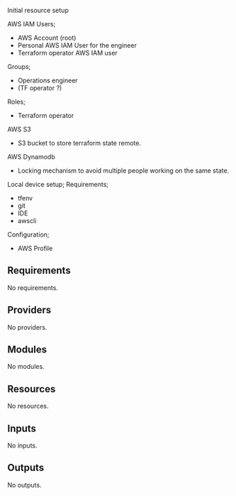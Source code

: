 Initial resource setup

AWS IAM
Users;
- AWS Account (root)
- Personal AWS IAM User for the engineer
- Terraform operator AWS IAM user

Groups;
- Operations engineer
- (TF operator ?)

Roles;
- Terraform operator

AWS S3
- S3 bucket to store terraform state remote.

AWS Dynamodb
- Locking mechanism to avoid multiple people working on the same state.

Local device setup;
Requirements;
- tfenv
- git
- IDE
- awscli

Configuration;
- AWS Profile


<!-- BEGIN_TF_DOCS -->
## Requirements

No requirements.

## Providers

No providers.

## Modules

No modules.

## Resources

No resources.

## Inputs

No inputs.

## Outputs

No outputs.
<!-- END_TF_DOCS -->